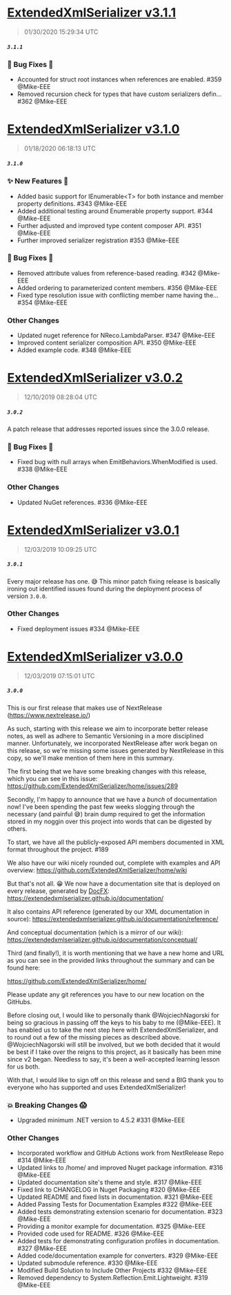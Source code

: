 # [ExtendedXmlSerializer v3.1.1](https://github.com/ExtendedXmlSerializer/home/releases/tag/3.1.1)
> 01/30/2020 15:29:34 UTC
##### ``3.1.1``
### &#128027; Bug Fixes &#128295;

  - Accounted for struct root instances when references are enabled. #359 @Mike-EEE 
  - Removed recursion check for types that have custom serializers defin… #362 @Mike-EEE 

# [ExtendedXmlSerializer v3.1.0](https://github.com/ExtendedXmlSerializer/home/releases/tag/3.1.0)
> 01/18/2020 06:18:13 UTC
##### ``3.1.0``
### ✨ New Features &#128640;

  - Added basic support for IEnumerable&lt;T&gt; for both instance and member property definitions. #343 @Mike-EEE 
  - Added additional testing around Enumerable property support. #344 @Mike-EEE 
  - Further adjusted and improved type content composer API. #351 @Mike-EEE 
  - Further improved serializer registration #353 @Mike-EEE 
  
### &#128027; Bug Fixes &#128295;
  
  - Removed attribute values from reference-based reading. #342 @Mike-EEE 
  - Added ordering to parameterized content members. #356 @Mike-EEE 
  - Fixed type resolution issue with conflicting member name having the... #354 @Mike-EEE 
  
### Other Changes
  
  - Updated nuget reference for NReco.LambdaParser. #347 @Mike-EEE 
  - Improved content serializer composition API. #350 @Mike-EEE 
  - Added example code. #348 @Mike-EEE 

# [ExtendedXmlSerializer v3.0.2](https://github.com/ExtendedXmlSerializer/home/releases/tag/3.0.2)
> 12/10/2019 08:28:04 UTC
##### ``3.0.2``
A patch release that addresses reported issues since the 3.0.0 release.
### &#128027; Bug Fixes &#128295; 
- Fixed bug with null arrays when EmitBehaviors.WhenModified is used. #338 @Mike-EEE 
### Other Changes 
- Updated NuGet references. #336 @Mike-EEE 

# [ExtendedXmlSerializer v3.0.1](https://github.com/ExtendedXmlSerializer/home/releases/tag/3.0.1)
> 12/03/2019 10:09:25 UTC
##### ``3.0.1``
Every major release has one. &#128517; This minor patch fixing release is basically ironing out identified issues found during the deployment process of version `3.0.0`.

### Other Changes
- Fixed deployment issues #334 @Mike-EEE
# [ExtendedXmlSerializer v3.0.0](https://github.com/ExtendedXmlSerializer/home/releases/tag/3.0.0)
> 12/03/2019 07:15:01 UTC
##### ``3.0.0``
This is our first release that makes use of NextRelease (https://www.nextrelease.io/)

As such, starting with this release we aim to incorporate better release notes, as well as adhere to Semantic Versioning in a more disciplined manner.  Unfortunately, we incorporated NextRelease after work began on this release, so we&#39;re missing some issues generated by NextRelease in this copy, so we&#39;ll make mention of them here in this summary.

The first being that we have some breaking changes with this release, which you can see in this issue:
https://github.com/ExtendedXmlSerializer/home/issues/289

Secondly, I&#39;m happy to announce that we have a _bunch_ of documentation now!  I&#39;ve been spending the past few weeks slogging through the necessary (and painful &#128517;) brain dump required to get the information stored in my noggin over this project into words that can be digested by others.

To start, we have all the publicly-exposed API members documented in XML format throughout the project. #189

We also have our wiki nicely rounded out, complete with examples and API overview:
https://github.com/ExtendedXmlSerializer/home/wiki

But that&#39;s not all. &#128513;  We now have a documentation site that is deployed on every release, generated by [DocFX](https://dotnet.github.io/docfx/):
https://extendedxmlserializer.github.io/documentation/

It also contains API reference (generated by our XML documentation in source):
https://extendedxmlserializer.github.io/documentation/reference/

And conceptual documentation (which is a mirror of our wiki):
https://extendedxmlserializer.github.io/documentation/conceptual/

Third (and finally!), it is worth mentioning that we have a new home and URL as you can see in the provided links throughout the summary and can be found here:

https://github.com/ExtendedXmlSerializer/home/

Please update any git references you have to our new location on the GitHubs.

Before closing out, I would like to personally thank @WojciechNagorski for being so gracious in passing off the keys to his baby to me (@Mike-EEE).   It has enabled us to take the next step here with ExtendedXmlSerializer, and to round out a few of the missing pieces as described above.   @WojciechNagorski will still be involved, but we both decided that it would be best if I take over the reigns to this project, as it basically has been mine since v2 began.  Needless to say, it&#39;s been a well-accepted learning lesson for us both.

With that, I would like to sign off on this release and send a BIG thank you to everyone who has supported and uses ExtendedXmlSerializer!

### &#128165; Breaking Changes &#128561;

- Upgraded minimum .NET version to 4.5.2 #331 @Mike-EEE

### Other Changes

- Incorporated workflow and GitHub Actions work from NextRelease Repo #314 @Mike-EEE
- Updated links to /home/ and improved Nuget package information. #316 @Mike-EEE
- Updated documentation site&#39;s theme and style. #317 @Mike-EEE
- Fixed link to CHANGELOG in Nuget Packaging #320 @Mike-EEE
- Updated README and fixed lists in documentation. #321 @Mike-EEE
- Added Passing Tests for Documentation Examples #322 @Mike-EEE
- Added tests demonstrating extension scenario for documentation. #323 @Mike-EEE
- Providing a monitor example for documentation. #325 @Mike-EEE
- Provided code used for README. #326 @Mike-EEE
- Added tests for demonstrating configuration profiles in documentation. #327 @Mike-EEE
- Added code/documentation example for converters. #329 @Mike-EEE
- Updated submodule reference. #330 @Mike-EEE
- Modified Build Solution to Include Other Projects #332 @Mike-EEE
- Removed dependency to System.Reflection.Emit.Lightweight. #319 @Mike-EEE

